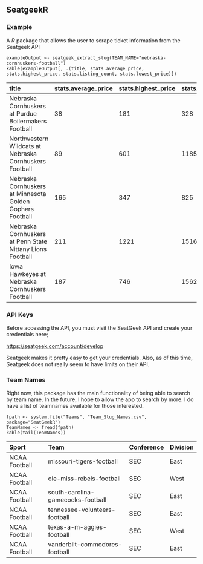 SeatgeekR
---------

### Example

A *R* package that allows the user to scrape ticket information from the
Seatgeek API

    exampleOutput <- seatgeek_extract_slug(TEAM_NAME="nebraska-cornhuskers-football")
    kable(exampleOutput[, .(title, stats.average_price, stats.highest_price, stats.listing_count, stats.lowest_price)])

<table>
<thead>
<tr class="header">
<th align="left">title</th>
<th align="left">stats.average_price</th>
<th align="left">stats.highest_price</th>
<th align="left">stats.listing_count</th>
<th align="left">stats.lowest_price</th>
</tr>
</thead>
<tbody>
<tr class="odd">
<td align="left">Nebraska Cornhuskers at Purdue Boilermakers Football</td>
<td align="left">38</td>
<td align="left">181</td>
<td align="left">328</td>
<td align="left">24</td>
</tr>
<tr class="even">
<td align="left">Northwestern Wildcats at Nebraska Cornhuskers Football</td>
<td align="left">89</td>
<td align="left">601</td>
<td align="left">1185</td>
<td align="left">27</td>
</tr>
<tr class="odd">
<td align="left">Nebraska Cornhuskers at Minnesota Golden Gophers Football</td>
<td align="left">165</td>
<td align="left">347</td>
<td align="left">825</td>
<td align="left">104</td>
</tr>
<tr class="even">
<td align="left">Nebraska Cornhuskers at Penn State Nittany Lions Football</td>
<td align="left">211</td>
<td align="left">1221</td>
<td align="left">1516</td>
<td align="left">99</td>
</tr>
<tr class="odd">
<td align="left">Iowa Hawkeyes at Nebraska Cornhuskers Football</td>
<td align="left">187</td>
<td align="left">746</td>
<td align="left">1562</td>
<td align="left">73</td>
</tr>
</tbody>
</table>

### API Keys

Before accessing the API, you must visit the SeatGeek API and create
your credentials here;

<https://seatgeek.com/account/develop>

Seatgeek makes it pretty easy to get your credentials. Also, as of this
time, Seatgeek does not really seem to have limits on their API.

### Team Names

Right now, this package has the main functionality of being able to
search by team name. In the future, I hope to allow the app to search by
more. I do have a list of teamnames available for those interested.

    fpath <- system.file("Teams", "Team_Slug_Names.csv", package="SeatGeekR")
    TeamNames <- fread(fpath)
    kable(tail(TeamNames))

<table>
<thead>
<tr class="header">
<th align="left">Sport</th>
<th align="left">Team</th>
<th align="left">Conference</th>
<th align="left">Division</th>
</tr>
</thead>
<tbody>
<tr class="odd">
<td align="left">NCAA Football</td>
<td align="left">missouri-tigers-football</td>
<td align="left">SEC</td>
<td align="left">East</td>
</tr>
<tr class="even">
<td align="left">NCAA Football</td>
<td align="left">ole-miss-rebels-football</td>
<td align="left">SEC</td>
<td align="left">West</td>
</tr>
<tr class="odd">
<td align="left">NCAA Football</td>
<td align="left">south-carolina-gamecocks-football</td>
<td align="left">SEC</td>
<td align="left">East</td>
</tr>
<tr class="even">
<td align="left">NCAA Football</td>
<td align="left">tennessee-volunteers-football</td>
<td align="left">SEC</td>
<td align="left">East</td>
</tr>
<tr class="odd">
<td align="left">NCAA Football</td>
<td align="left">texas-a-m-aggies-football</td>
<td align="left">SEC</td>
<td align="left">West</td>
</tr>
<tr class="even">
<td align="left">NCAA Football</td>
<td align="left">vanderbilt-commodores-football</td>
<td align="left">SEC</td>
<td align="left">East</td>
</tr>
</tbody>
</table>
